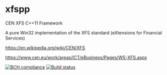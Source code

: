 # xfspp
CEN XFS C++11 Framework

A pure Win32 implementation of the XFS standard (eXtensions for Financial Services)

https://en.wikipedia.org/wiki/CEN/XFS

https://www.cen.eu/work/areas/ICT/eBusiness/Pages/WS-XFS.aspx

[![BCH compliance](https://bettercodehub.com/edge/badge/becrux/xfspp)](https://bettercodehub.com/) [![Build status](https://ci.appveyor.com/api/projects/status/ce1ne82u6ymfsor7/branch/master?svg=true)](https://ci.appveyor.com/project/AntonioDiMonaco/xfspp/branch/master)
